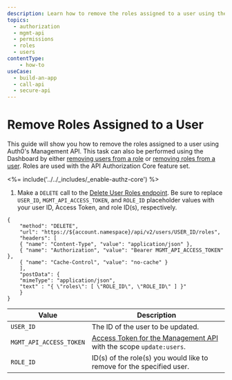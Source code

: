 ```yaml
---
description: Learn how to remove the roles assigned to a user using the Auth0 Management API. For use with Auth0's API Authorization Core feature set.
topics:
  - authorization
  - mgmt-api
  - permissions
  - roles
  - users
contentType: 
    - how-to
useCase:
  - build-an-app
  - call-api
  - secure-api
---
```

# Remove Roles Assigned to a User

This guide will show you how to remove the roles assigned to a user using Auth0's Management API. This task can also be performed using the Dashboard by either [removing users from a role](/authorization/guides/dashboard/remove-role-users) or [removing roles from a user](/authorization/guides/dashboard/remove-user-roles). Roles are used with the API Authorization Core feature set.

<%= include('../../_includes/_enable-authz-core') %>

1. Make a `DELETE` call to the [Delete User Roles endpoint](/api/management/v2#!/user_roles/delete_user_roles). Be sure to replace `USER_ID`, `MGMT_API_ACCESS_TOKEN`, and `ROLE_ID` placeholder values with your user ID, Access Token, and role ID(s), respectively.

```har
{
	"method": "DELETE",
	"url": "https://${account.namespace}/api/v2/users/USER_ID/roles",
	"headers": [
    { "name": "Content-Type", "value": "application/json" },
   	{ "name": "Authorization", "value": "Bearer MGMT_API_ACCESS_TOKEN" },
    { "name": "Cache-Control", "value": "no-cache" }
	],
	"postData": {
    "mimeType": "application/json",
    "text" : "{ \"roles\": [ \"ROLE_ID\", \"ROLE_ID\" ] }"
	}
}
```

| **Value** | **Description** |
| - | - |
| `USER_ID` | Τhe ID of the user to be updated. |
| `MGMT_API_ACCESS_TOKEN` | [Access Token for the Management API](/api/management/v2/tokens) with the scope `update:users`. |
| `ROLE_ID` | ID(s) of the role(s) you would like to remove for the specified user. |